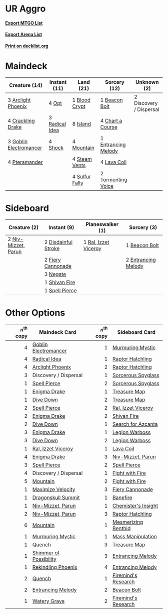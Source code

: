 # UR Aggro

#### [Export MTGO List](../collection/UR%20Aggro/UR%20Aggro.txt)
#### [Export Arena List](../collection/UR%20Aggro/UR%20Aggro_arena.txt)
#### [Print on decklist.org](http://decklist.org/?deckmain=3%09Arclight%20Phoenix%0A1%09Beacon%20Bolt%0A1%09Blood%20Crypt%0A4%09Chart%20a%20Course%0A4%09Crackling%20Drake%0A2%09Discovery%20/%20Dispersal%0A1%09Entrancing%20Melody%0A3%09Goblin%20Electromancer%0A8%09Island%0A4%09Lava%20Coil%0A4%09Mountain%0A4%09Opt%0A4%09Pteramander%0A3%09Radical%20Idea%0A4%09Shock%0A4%09Steam%20Vents%0A4%09Sulfur%20Falls%0A2%09Tormenting%20Voice&deckside=1%09Beacon%20Bolt%0A2%09Disdainful%20Stroke%0A2%09Entrancing%20Melody%0A2%09Fiery%20Cannonade%0A3%09Negate%0A2%09Niv-Mizzet,%20Parun%0A1%09Ral,%20Izzet%20Viceroy%0A1%09Shivan%20Fire%0A1%09Spell%20Pierce)
# Maindeck

|                                          Creature (14)                                          |                                      Instant (11)                                       |                                        Land (21)                                        |                                         Sorcery (12)                                         |      Unknown (2)      |
|-------------------------------------------------------------------------------------------------|-----------------------------------------------------------------------------------------|-----------------------------------------------------------------------------------------|----------------------------------------------------------------------------------------------|-----------------------|
|3 [Arclight Phoenix](http://gatherer.wizards.com/Pages/Card/Details.aspx?multiverseid=452841)    |4 [Opt](http://gatherer.wizards.com/Pages/Card/Details.aspx?multiverseid=442948)         |1 [Blood Crypt](http://gatherer.wizards.com/Pages/Card/Details.aspx?multiverseid=97102)  |1 [Beacon Bolt](http://gatherer.wizards.com/Pages/Card/Details.aspx?multiverseid=452904)      |2 Discovery / Dispersal|
|4 [Crackling Drake](http://gatherer.wizards.com/Pages/Card/Details.aspx?multiverseid=452913)     |3 [Radical Idea](http://gatherer.wizards.com/Pages/Card/Details.aspx?multiverseid=452802)|8 [Island](http://gatherer.wizards.com/Pages/Card/Details.aspx?multiverseid=439857)      |4 [Chart a Course](http://gatherer.wizards.com/Pages/Card/Details.aspx?multiverseid=435200)   |                       |
|3 [Goblin Electromancer](http://gatherer.wizards.com/Pages/Card/Details.aspx?multiverseid=405244)|4 [Shock](http://gatherer.wizards.com/Pages/Card/Details.aspx?multiverseid=129732)       |4 [Mountain](http://gatherer.wizards.com/Pages/Card/Details.aspx?multiverseid=439859)    |1 [Entrancing Melody](http://gatherer.wizards.com/Pages/Card/Details.aspx?multiverseid=435207)|                       |
|4 [Pteramander](http://gatherer.wizards.com/Pages/Card/Details.aspx?multiverseid=457191)         |                                                                                         |4 [Steam Vents](http://gatherer.wizards.com/Pages/Card/Details.aspx?multiverseid=405109) |4 [Lava Coil](http://gatherer.wizards.com/Pages/Card/Details.aspx?multiverseid=452858)        |                       |
|                                                                                                 |                                                                                         |4 [Sulfur Falls](http://gatherer.wizards.com/Pages/Card/Details.aspx?multiverseid=443135)|2 [Tormenting Voice](http://gatherer.wizards.com/Pages/Card/Details.aspx?multiverseid=426853) |                       |


# Sideboard

|                                         Creature (2)                                         |                                         Instant (9)                                          |                                       Planeswalker (1)                                        |                                         Sorcery (3)                                          |
|----------------------------------------------------------------------------------------------|----------------------------------------------------------------------------------------------|-----------------------------------------------------------------------------------------------|----------------------------------------------------------------------------------------------|
|2 [Niv-Mizzet, Parun](http://gatherer.wizards.com/Pages/Card/Details.aspx?multiverseid=452942)|2 [Disdainful Stroke](http://gatherer.wizards.com/Pages/Card/Details.aspx?multiverseid=420705)|1 [Ral, Izzet Viceroy](http://gatherer.wizards.com/Pages/Card/Details.aspx?multiverseid=452945)|1 [Beacon Bolt](http://gatherer.wizards.com/Pages/Card/Details.aspx?multiverseid=452904)      |
|                                                                                              |2 [Fiery Cannonade](http://gatherer.wizards.com/Pages/Card/Details.aspx?multiverseid=435297)  |                                                                                               |2 [Entrancing Melody](http://gatherer.wizards.com/Pages/Card/Details.aspx?multiverseid=435207)|
|                                                                                              |3 [Negate](http://gatherer.wizards.com/Pages/Card/Details.aspx?multiverseid=423707)           |                                                                                               |                                                                                              |
|                                                                                              |1 [Shivan Fire](http://gatherer.wizards.com/Pages/Card/Details.aspx?multiverseid=443030)      |                                                                                               |                                                                                              |
|                                                                                              |1 [Spell Pierce](http://gatherer.wizards.com/Pages/Card/Details.aspx?multiverseid=425876)     |                                                                                               |                                                                                              |


# Other Options

|*n*<sup>th</sup> copy|                                          Maindeck Card                                          |*n*<sup>th</sup> copy|                                        Sideboard Card                                        |
|--------------------:|-------------------------------------------------------------------------------------------------|--------------------:|----------------------------------------------------------------------------------------------|
|                    4|[Goblin Electromancer](http://gatherer.wizards.com/Pages/Card/Details.aspx?multiverseid=405244)  |                    1|[Murmuring Mystic](http://gatherer.wizards.com/Pages/Card/Details.aspx?multiverseid=452795)   |
|                    4|[Radical Idea](http://gatherer.wizards.com/Pages/Card/Details.aspx?multiverseid=452802)          |                    1|[Raptor Hatchling](http://gatherer.wizards.com/Pages/Card/Details.aspx?multiverseid=435309)   |
|                    4|[Arclight Phoenix](http://gatherer.wizards.com/Pages/Card/Details.aspx?multiverseid=452841)      |                    2|[Raptor Hatchling](http://gatherer.wizards.com/Pages/Card/Details.aspx?multiverseid=435309)   |
|                    3|Discovery / Dispersal                                                                            |                    1|[Sorcerous Spyglass](http://gatherer.wizards.com/Pages/Card/Details.aspx?multiverseid=435407) |
|                    1|[Spell Pierce](http://gatherer.wizards.com/Pages/Card/Details.aspx?multiverseid=425876)          |                    2|[Sorcerous Spyglass](http://gatherer.wizards.com/Pages/Card/Details.aspx?multiverseid=435407) |
|                    1|[Enigma Drake](http://gatherer.wizards.com/Pages/Card/Details.aspx?multiverseid=426900)          |                    1|[Treasure Map](http://gatherer.wizards.com/Pages/Card/Details.aspx?multiverseid=435410)       |
|                    1|[Dive Down](http://gatherer.wizards.com/Pages/Card/Details.aspx?multiverseid=435205)             |                    2|[Treasure Map](http://gatherer.wizards.com/Pages/Card/Details.aspx?multiverseid=435410)       |
|                    2|[Spell Pierce](http://gatherer.wizards.com/Pages/Card/Details.aspx?multiverseid=425876)          |                    2|[Ral, Izzet Viceroy](http://gatherer.wizards.com/Pages/Card/Details.aspx?multiverseid=452945) |
|                    2|[Enigma Drake](http://gatherer.wizards.com/Pages/Card/Details.aspx?multiverseid=426900)          |                    2|[Shivan Fire](http://gatherer.wizards.com/Pages/Card/Details.aspx?multiverseid=443030)        |
|                    2|[Dive Down](http://gatherer.wizards.com/Pages/Card/Details.aspx?multiverseid=435205)             |                    1|[Search for Azcanta](http://gatherer.wizards.com/Pages/Card/Details.aspx?multiverseid=435226) |
|                    3|[Enigma Drake](http://gatherer.wizards.com/Pages/Card/Details.aspx?multiverseid=426900)          |                    1|[Legion Warboss](http://gatherer.wizards.com/Pages/Card/Details.aspx?multiverseid=452859)     |
|                    3|[Dive Down](http://gatherer.wizards.com/Pages/Card/Details.aspx?multiverseid=435205)             |                    2|[Legion Warboss](http://gatherer.wizards.com/Pages/Card/Details.aspx?multiverseid=452859)     |
|                    1|[Ral, Izzet Viceroy](http://gatherer.wizards.com/Pages/Card/Details.aspx?multiverseid=452945)    |                    1|[Lava Coil](http://gatherer.wizards.com/Pages/Card/Details.aspx?multiverseid=452858)          |
|                    4|[Enigma Drake](http://gatherer.wizards.com/Pages/Card/Details.aspx?multiverseid=426900)          |                    3|[Niv-Mizzet, Parun](http://gatherer.wizards.com/Pages/Card/Details.aspx?multiverseid=452942)  |
|                    3|[Spell Pierce](http://gatherer.wizards.com/Pages/Card/Details.aspx?multiverseid=425876)          |                    2|[Spell Pierce](http://gatherer.wizards.com/Pages/Card/Details.aspx?multiverseid=425876)       |
|                    4|Discovery / Dispersal                                                                            |                    1|[Fight with Fire](http://gatherer.wizards.com/Pages/Card/Details.aspx?multiverseid=443007)    |
|                    5|[Mountain](http://gatherer.wizards.com/Pages/Card/Details.aspx?multiverseid=439859)              |                    2|[Fight with Fire](http://gatherer.wizards.com/Pages/Card/Details.aspx?multiverseid=443007)    |
|                    1|[Maximize Velocity](http://gatherer.wizards.com/Pages/Card/Details.aspx?multiverseid=452861)     |                    3|[Fiery Cannonade](http://gatherer.wizards.com/Pages/Card/Details.aspx?multiverseid=435297)    |
|                    1|[Dragonskull Summit](http://gatherer.wizards.com/Pages/Card/Details.aspx?multiverseid=420909)    |                    1|[Banefire](http://gatherer.wizards.com/Pages/Card/Details.aspx?multiverseid=186613)           |
|                    1|[Niv-Mizzet, Parun](http://gatherer.wizards.com/Pages/Card/Details.aspx?multiverseid=452942)     |                    1|[Chemister's Insight](http://gatherer.wizards.com/Pages/Card/Details.aspx?multiverseid=452782)|
|                    2|[Niv-Mizzet, Parun](http://gatherer.wizards.com/Pages/Card/Details.aspx?multiverseid=452942)     |                    3|[Raptor Hatchling](http://gatherer.wizards.com/Pages/Card/Details.aspx?multiverseid=435309)   |
|                    6|[Mountain](http://gatherer.wizards.com/Pages/Card/Details.aspx?multiverseid=439859)              |                    1|[Mesmerizing Benthid](http://gatherer.wizards.com/Pages/Card/Details.aspx?multiverseid=457187)|
|                    1|[Murmuring Mystic](http://gatherer.wizards.com/Pages/Card/Details.aspx?multiverseid=452795)      |                    1|[Mass Manipulation](http://gatherer.wizards.com/Pages/Card/Details.aspx?multiverseid=457186)  |
|                    1|[Quench](http://gatherer.wizards.com/Pages/Card/Details.aspx?multiverseid=457192)                |                    3|[Treasure Map](http://gatherer.wizards.com/Pages/Card/Details.aspx?multiverseid=435410)       |
|                    1|[Shimmer of Possibility](http://gatherer.wizards.com/Pages/Card/Details.aspx?multiverseid=457195)|                    3|[Entrancing Melody](http://gatherer.wizards.com/Pages/Card/Details.aspx?multiverseid=435207)  |
|                    1|[Rekindling Phoenix](http://gatherer.wizards.com/Pages/Card/Details.aspx?multiverseid=439768)    |                    4|[Entrancing Melody](http://gatherer.wizards.com/Pages/Card/Details.aspx?multiverseid=435207)  |
|                    2|[Quench](http://gatherer.wizards.com/Pages/Card/Details.aspx?multiverseid=457192)                |                    1|[Firemind's Research](http://gatherer.wizards.com/Pages/Card/Details.aspx?multiverseid=452921)|
|                    2|[Entrancing Melody](http://gatherer.wizards.com/Pages/Card/Details.aspx?multiverseid=435207)     |                    2|[Beacon Bolt](http://gatherer.wizards.com/Pages/Card/Details.aspx?multiverseid=452904)        |
|                    1|[Watery Grave](http://gatherer.wizards.com/Pages/Card/Details.aspx?multiverseid=405114)          |                    2|[Firemind's Research](http://gatherer.wizards.com/Pages/Card/Details.aspx?multiverseid=452921)|

